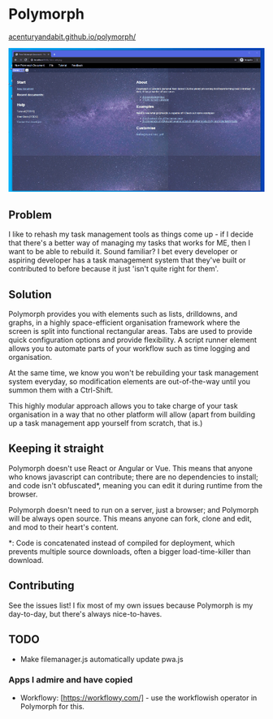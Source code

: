 # Polymorph
[acenturyandabit.github.io/polymorph/](https://acenturyandabit.github.io/polymorph/)

![](https://raw.githubusercontent.com/acenturyandabit/polymorph/largeAssets/assets/readme2.gif)

## Problem
I like to rehash my task management tools as things come up - if I decide that there's a better way of managing my tasks that works for ME, then I want to be able to rebuild it. Sound familiar? I bet every developer or aspiring developer has a task management system that they've built or contributed to before because it just 'isn't quite right for them'.

## Solution
Polymorph provides you with elements such as lists, drilldowns, and graphs, in a highly space-efficient organisation framework where the screen is split into functional rectangular areas. Tabs are used to provide quick configuration options and provide flexibility. A script runner element allows you to automate parts of your workflow such as time logging and organisation.

At the same time, we know you won't be rebuilding your task management system everyday, so modification elements are out-of-the-way until you summon them with a Ctrl-Shift.

This highly modular approach allows you to take charge of your task organisation in a way that no other platform will allow (apart from building up a task management app yourself from scratch, that is.)

## Keeping it straight
Polymorph doesn't use React or Angular or Vue. This means that anyone who knows javascript can contribute; there are no dependencies to install; and code isn't obfuscated*, meaning you can edit it during runtime from the browser.

Polymorph doesn't need to run on a server, just a browser; and Polymorph will be always open source. This means anyone can fork, clone and edit, and mod to their heart's content. 

*: Code is concatenated instead of compiled for deployment, which prevents multiple source downloads, often a bigger load-time-killer than download. 

## Contributing
See the issues list! I fix most of my own issues because Polymorph is my day-to-day, but there's always nice-to-haves.

## TODO
- Make filemanager.js automatically update pwa.js

### Apps I admire and have copied
- Workflowy: [https://workflowy.com/] - use the workflowish operator in Polymorph for this.

